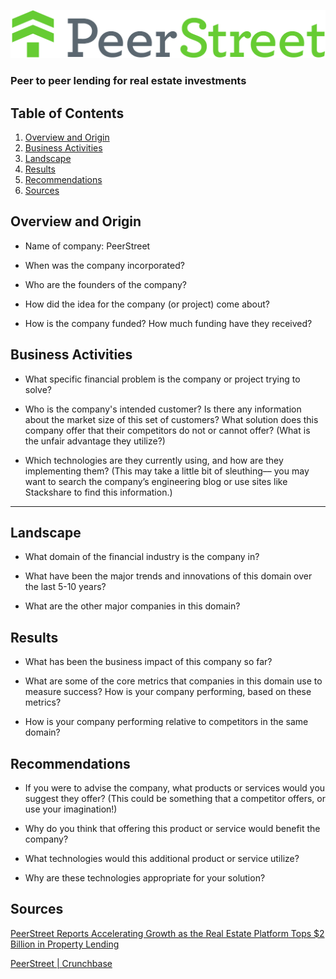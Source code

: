 
![Peerstreet_Logo](Images/PeerStreet_Logo.png)

### Peer to peer lending for real estate investments

## Table of Contents
1. [Overview and Origin](#Overview-and-Origin)
1. [Business Activities](#Business-Activities)
1. [Landscape](#Landscape)
1. [Results](#Results)
1. [Recommendations](#Recommendations)
1. [Sources](#Sources)



## Overview and Origin
* Name of company: PeerStreet

* When was the company incorporated? 

* Who are the founders of the company?

* How did the idea for the company (or project) come about?

* How is the company funded? How much funding have they received?


## Business Activities
* What specific financial problem is the company or project trying to solve?

* Who is the company's intended customer?  Is there any information about the market size of this set of customers?
What solution does this company offer that their competitors do not or cannot offer? (What is the unfair advantage they utilize?)

* Which technologies are they currently using, and how are they implementing them? (This may take a little bit of sleuthing–– you may want to search the company’s engineering blog or use sites like Stackshare to find this information.)


---

## Landscape
* What domain of the financial industry is the company in?

* What have been the major trends and innovations of this domain over the last 5-10 years?

* What are the other major companies in this domain?


## Results
* What has been the business impact of this company so far?

* What are some of the core metrics that companies in this domain use to measure success? How is your company performing, based on these metrics?

* How is your company performing relative to competitors in the same domain?


## Recommendations
* If you were to advise the company, what products or services would you suggest they offer? (This could be something that a competitor offers, or use your imagination!) 

* Why do you think that offering this product or service would benefit the company?

* What technologies would this additional product or service utilize? 

* Why are these technologies appropriate for your solution?




## Sources
[PeerStreet Reports Accelerating Growth as the Real Estate Platform Tops $2 Billion in Property Lending](https://www.crowdfundinsider.com/2019/05/147365-peerstreet-reports-accelerating-growth-as-the-real-estate-platform-tops-2-billion-in-property-lending/)

[PeerStreet | Crunchbase](https://www.crunchbase.com/organization/peerstreet#section-overview)




